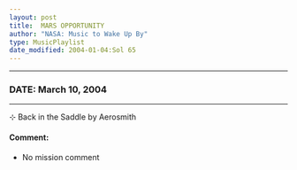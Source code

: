 ```yaml
---
layout: post
title:  MARS OPPORTUNITY
author: "NASA: Music to Wake Up By"
type: MusicPlaylist
date_modified: 2004-01-04:Sol 65
---
```


----
### DATE: March 10, 2004
----
⊹ Back in the Saddle by Aerosmith

#### Comment:
* No mission comment
